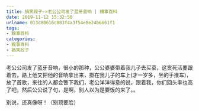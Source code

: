 ```yaml
---
title: 搞笑段子->老公公司发了蓝牙音响 | 糗事百科
date: 2019-11-12 15:32:50
urlname: 013d80616c803f4a3f54e8e24b6661f1
tags: 
- 糗事百科
categories:
- 糗事百科
- 搞笑段子
---
```

老公公司发了蓝牙音响，很小的那种，公公婆婆带着我儿子去买菜，这货死活要跟着去，路上他又把他的音响拿出来，掛在我儿子的车上(才一岁多，坐的手推车)，放了首歌，来往的人都会瞥下我们，老公洋洋得意的说，跟着我，你们回头率也高了吧，然后公公说了句，是啊，别人以为是要饭的来了。。

别说，还真像呀！（别顶要脸）


